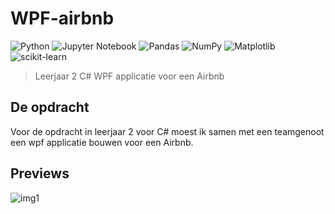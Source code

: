 # WPF-airbnb

![Python](https://img.shields.io/badge/python-3670A0?style=for-the-badge&logo=python&logoColor=ffdd54)
![Jupyter Notebook](https://img.shields.io/badge/jupyter-%23FA0F00.svg?style=for-the-badge&logo=jupyter&logoColor=white)
![Pandas](https://img.shields.io/badge/pandas-%23150458.svg?style=for-the-badge&logo=pandas&logoColor=white)
![NumPy](https://img.shields.io/badge/numpy-%23013243.svg?style=for-the-badge&logo=numpy&logoColor=white)
![Matplotlib](https://img.shields.io/badge/Matplotlib-%23ffffff.svg?style=for-the-badge&logo=Matplotlib&logoColor=black)
![scikit-learn](https://img.shields.io/badge/scikit--learn-%23F7931E.svg?style=for-the-badge&logo=scikit-learn&logoColor=white)



> Leerjaar 2 C# WPF applicatie voor een Airbnb

## De opdracht
Voor de opdracht in leerjaar 2 voor C# moest ik samen met een teamgenoot een wpf applicatie bouwen voor een Airbnb.

## Previews

![img1](https://github.com/FrankGIT-1/WPF-airbnb/blob/main/previews/wpf-1.JPG)
